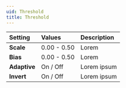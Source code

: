 ```yaml
---
uid: Threshold
title: Threshold
---
```


| Setting      | Values      | Description |
| :----------- | :---------- | :---------- |
| **Scale**    | 0.00 - 0.50 | Lorem       |
| **Bias**     | 0.00 - 0.50 | Lorem       |
| **Adaptive** | On / Off    | Lorem ipsum |
| **Invert**   | On / Off    | Lorem ipsum |




